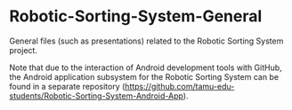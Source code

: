 # Robotic-Sorting-System-General
General files (such as presentations) related to the Robotic Sorting System project.

Note that due to the interaction of Android development tools with GitHub, the Android application subsystem for the Robotic Sorting System can be found in a separate repository (https://github.com/tamu-edu-students/Robotic-Sorting-System-Android-App).
